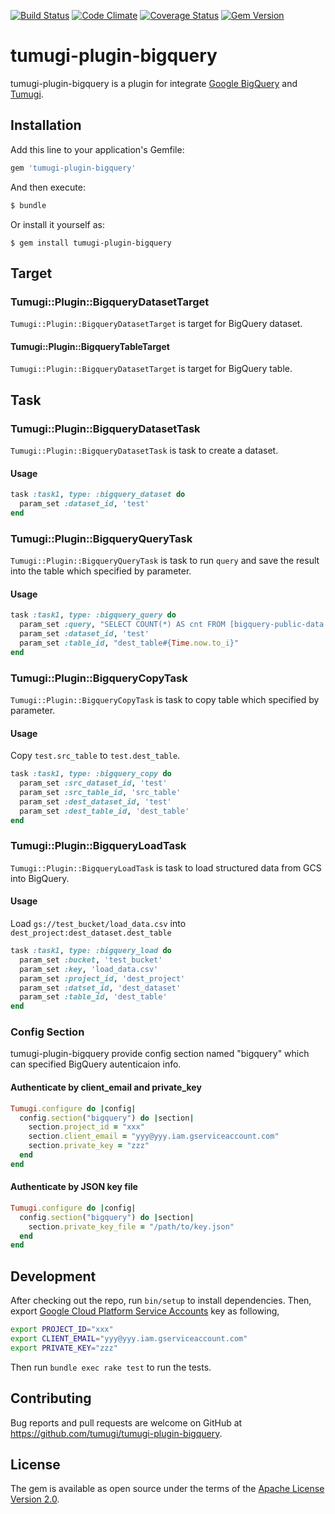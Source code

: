 [![Build Status](https://travis-ci.org/tumugi/tumugi-plugin-bigquery.svg?branch=master)](https://travis-ci.org/tumugi/tumugi-plugin-bigquery) [![Code Climate](https://codeclimate.com/github/tumugi/tumugi-plugin-bigquery/badges/gpa.svg)](https://codeclimate.com/github/tumugi/tumugi-plugin-bigquery) [![Coverage Status](https://coveralls.io/repos/github/tumugi/tumugi-plugin-bigquery/badge.svg?branch=master)](https://coveralls.io/github/tumugi/tumugi-plugin-bigquery)  [![Gem Version](https://badge.fury.io/rb/tumugi-plugin-bigquery.svg)](https://badge.fury.io/rb/tumugi-plugin-bigquery)

# tumugi-plugin-bigquery

tumugi-plugin-bigquery is a plugin for integrate [Google BigQuery](https://cloud.google.com/bigquery/) and [Tumugi](https://github.com/tumugi/tumugi).

## Installation

Add this line to your application's Gemfile:

```ruby
gem 'tumugi-plugin-bigquery'
```

And then execute:

```sh
$ bundle
```

Or install it yourself as:

```sb
$ gem install tumugi-plugin-bigquery
```

## Target

### Tumugi::Plugin::BigqueryDatasetTarget

`Tumugi::Plugin::BigqueryDatasetTarget` is target for BigQuery dataset.

#### Tumugi::Plugin::BigqueryTableTarget

`Tumugi::Plugin::BigqueryDatasetTarget` is target for BigQuery table.

## Task

### Tumugi::Plugin::BigqueryDatasetTask

`Tumugi::Plugin::BigqueryDatasetTask` is task to create a dataset.

#### Usage

```rb
task :task1, type: :bigquery_dataset do
  param_set :dataset_id, 'test'
end
```

### Tumugi::Plugin::BigqueryQueryTask

`Tumugi::Plugin::BigqueryQueryTask` is task to run `query` and save the result into the table which specified by parameter.

#### Usage

```rb
task :task1, type: :bigquery_query do
  param_set :query, "SELECT COUNT(*) AS cnt FROM [bigquery-public-data:samples.wikipedia]"
  param_set :dataset_id, 'test'
  param_set :table_id, "dest_table#{Time.now.to_i}"
end
```

### Tumugi::Plugin::BigqueryCopyTask

`Tumugi::Plugin::BigqueryCopyTask` is task to copy table which specified by parameter.

#### Usage

Copy `test.src_table` to `test.dest_table`.

```rb
task :task1, type: :bigquery_copy do
  param_set :src_dataset_id, 'test'
  param_set :src_table_id, 'src_table'
  param_set :dest_dataset_id, 'test'
  param_set :dest_table_id, 'dest_table'
end
```

### Tumugi::Plugin::BigqueryLoadTask

`Tumugi::Plugin::BigqueryLoadTask` is task to load structured data from GCS into BigQuery.

#### Usage

Load `gs://test_bucket/load_data.csv` into `dest_project:dest_dataset.dest_table`

```rb
task :task1, type: :bigquery_load do
  param_set :bucket, 'test_bucket'
  param_set :key, 'load_data.csv'
  param_set :project_id, 'dest_project'
  param_set :datset_id, 'dest_dataset'
  param_set :table_id, 'dest_table'
end
```

### Config Section

tumugi-plugin-bigquery provide config section named "bigquery" which can specified BigQuery autenticaion info.

#### Authenticate by client_email and private_key

```rb
Tumugi.configure do |config|
  config.section("bigquery") do |section|
    section.project_id = "xxx"
    section.client_email = "yyy@yyy.iam.gserviceaccount.com"
    section.private_key = "zzz"
  end
end
```

#### Authenticate by JSON key file

```rb
Tumugi.configure do |config|
  config.section("bigquery") do |section|
    section.private_key_file = "/path/to/key.json"
  end
end
```

## Development

After checking out the repo, run `bin/setup` to install dependencies.
Then, export [Google Cloud Platform Service Accounts](https://cloud.google.com/iam/docs/service-accounts) key as following,

```sh
export PROJECT_ID="xxx"
export CLIENT_EMAIL="yyy@yyy.iam.gserviceaccount.com"
export PRIVATE_KEY="zzz"
```

Then run `bundle exec rake test` to run the tests.

## Contributing

Bug reports and pull requests are welcome on GitHub at https://github.com/tumugi/tumugi-plugin-bigquery.

## License

The gem is available as open source under the terms of the [Apache License
Version 2.0](http://www.apache.org/licenses/).
